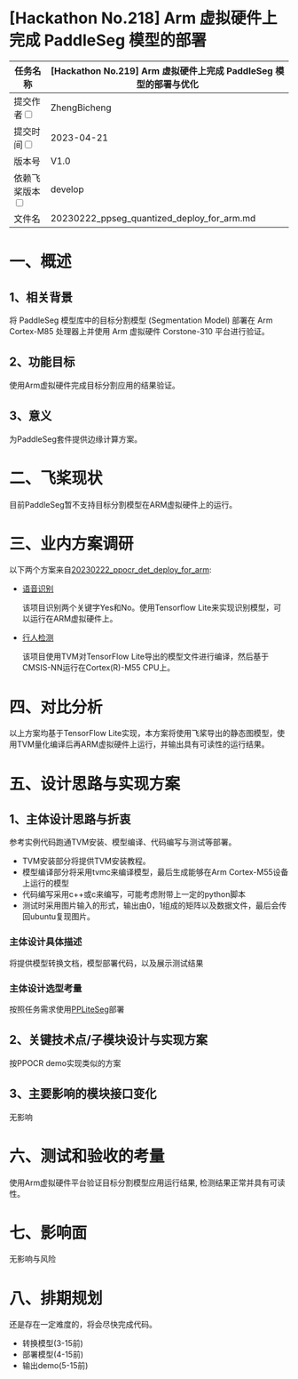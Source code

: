 # [Hackathon No.218] Arm 虚拟硬件上完成 PaddleSeg 模型的部署

| 任务名称                                                     | [Hackathon No.219] Arm 虚拟硬件上完成 PaddleSeg 模型的部署与优化 | 
|----------------------------------------------------------|---------------------------------------------------|
| 提交作者<input type="checkbox" class="rowselector hidden">   | ZhengBicheng                                      | 
| 提交时间<input type="checkbox" class="rowselector hidden">   | 2023-04-21                                        | 
| 版本号                                                      | V1.0                                              | 
| 依赖飞桨版本<input type="checkbox" class="rowselector hidden"> | develop                                           | 
| 文件名                                                      | 20230222_ppseg_quantized_deploy_for_arm.md<br>    | 

# 一、概述
## 1、相关背景

将 PaddleSeg 模型库中的目标分割模型 (Segmentation Model) 部署在 Arm Cortex-M85 处理器上并使用 Arm 虚拟硬件 Corstone-310 平台进行验证。

## 2、功能目标

使用Arm虚拟硬件完成目标分割应用的结果验证。

## 3、意义

为PaddleSeg套件提供边缘计算方案。

# 二、飞桨现状

目前PaddleSeg暂不支持目标分割模型在ARM虚拟硬件上的运行。

# 三、业内方案调研

以下两个方案来自[20230222_ppocr_det_deploy_for_arm](./20230222_ppocr_det_deploy_for_arm.md):

* [语音识别](https://arm-software.github.io/AVH/main/examples/html/MicroSpeech.html)
    
    该项目识别两个关键字Yes和No。使用Tensorflow Lite来实现识别模型，可以运行在ARM虚拟硬件上。


* [行人检测](https://github.com/apache/tvm/tree/main/apps/microtvm/cmsisnn)

    该项目使用TVM对TensorFlow Lite导出的模型文件进行编译，然后基于CMSIS-NN运行在Cortex(R)-M55 CPU上。

# 四、对比分析

以上方案均基于TensorFlow Lite实现，本方案将使用飞桨导出的静态图模型，使用TVM量化编译后再ARM虚拟硬件上运行，并输出具有可读性的运行结果。


# 五、设计思路与实现方案

## 1、主体设计思路与折衷

参考实例代码跑通TVM安装、模型编译、代码编写与测试等部署。

* TVM安装部分将提供TVM安装教程。
* 模型编译部分将采用tvmc来编译模型，最后生成能够在Arm Cortex-M55设备上运行的模型
* 代码编写采用c++或c来编写，可能考虑附带上一定的python脚本
* 测试时采用图片输入的形式，输出由0，1组成的矩阵以及数据文件，最后会传回ubuntu复现图片。

### 主体设计具体描述

将提供模型转换文档，模型部署代码，以及展示测试结果

### 主体设计选型考量

按照任务需求使用[PPLiteSeg](https://github.com/PaddlePaddle/PaddleSlim/tree/develop/example/auto_compression/semantic_segmentation)部署

## 2、关键技术点/子模块设计与实现方案

按PPOCR demo实现类似的方案

## 3、主要影响的模块接口变化

无影响

# 六、测试和验收的考量

使用Arm虚拟硬件平台验证目标分割模型应用运行结果, 检测结果正常并具有可读性。

# 七、影响面

无影响与风险

# 八、排期规划

还是存在一定难度的，将会尽快完成代码。

* 转换模型(3-15前)
* 部署模型(4-15前)
* 输出demo(5-15前)
